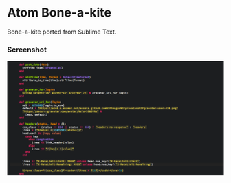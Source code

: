 # Atom Bone-a-kite

Bone-a-kite ported from Sublime Text.

### Screenshot

![](bone-a-kite-screenshot.png)
